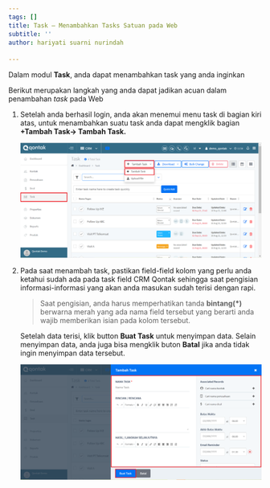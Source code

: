 ```yaml
---
tags: []
title: Task – Menambahkan Tasks Satuan pada Web
subtitle: ''
author: hariyati suarni nurindah

---
```

Dalam modul **Task**, anda dapat menambahkan task yang anda inginkan

Berikut merupakan langkah yang anda dapat jadikan acuan dalam penambahan _task_ pada Web

1. Setelah anda berhasil login, anda akan menemui menu task di bagian kiri atas, untuk menambahkan suatu task anda dapat mengklik bagian **+Tambah Task-> Tambah Task.**

   ![](/uploads/menambahtaskweb1.PNG)
2. Pada saat menambah task, pastikan field-field kolom yang perlu anda ketahui sudah ada pada task field CRM Qontak sehingga saat pengisian informasi-informasi yang akan anda masukan sudah terisi dengan rapi.

   > Saat pengisian, anda harus memperhatikan tanda **bintang(*)** berwarna merah  yang ada nama field tersebut yang berarti anda wajib memberikan isian pada kolom tersebut.

   Setelah data terisi, klik button **Buat Task** untuk menyimpan data. Selain menyimpan data, anda juga bisa mengklik buton **Batal** jika anda tidak ingin menyimpan data tersebut.

   ![](/uploads/menambahtaskweb2.PNG)